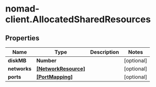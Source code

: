# nomad-client.AllocatedSharedResources

## Properties

Name | Type | Description | Notes
------------ | ------------- | ------------- | -------------
**diskMB** | **Number** |  | [optional] 
**networks** | [**[NetworkResource]**](NetworkResource.md) |  | [optional] 
**ports** | [**[PortMapping]**](PortMapping.md) |  | [optional] 


